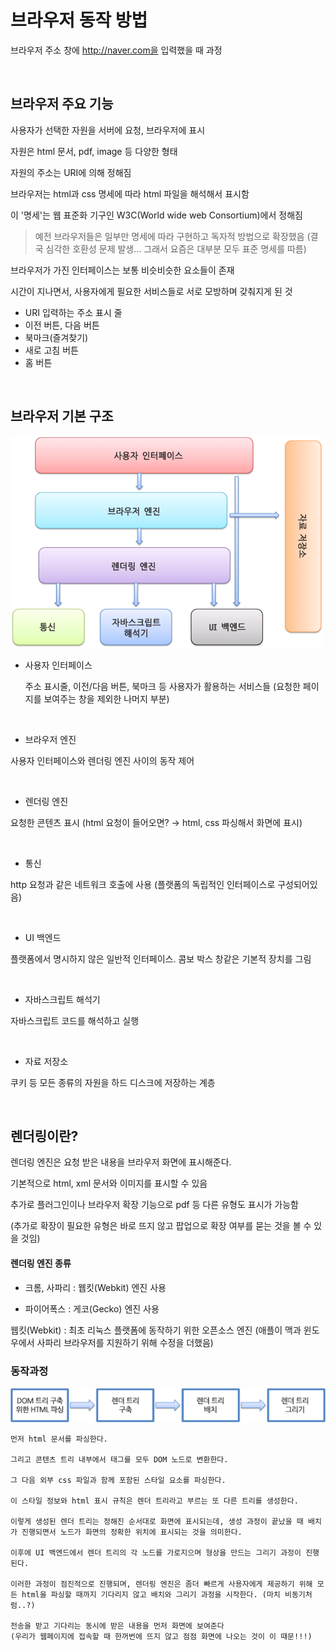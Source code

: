 # 브라우저 동작 방법

브라우저 주소 창에 http://naver.com을 입력했을 때 과정

<br/>

## 브라우저 주요 기능

사용자가 선택한 자원을 서버에 요청, 브라우저에 표시

자원은 html 문서, pdf, image 등 다양한 형태

자원의 주소는 URI에 의해 정해짐

브라우저는 html과 css 명세에 따라 html 파일을 해석해서 표시함

이 '명세'는 웹 표준화 기구인 W3C(World wide web Consortium)에서 정해짐

> 예전 브라우저들은 일부만 명세에 따라 구현하고 독자적 방법으로 확장했음
> (결국 심각한 호환성 문제 발생... 그래서 요즘은 대부분 모두 표준 명세를 따름)

브라우저가 가진 인터페이스는 보통 비슷비슷한 요소들이 존재

시간이 지나면서, 사용자에게 필요한 서비스들로 서로 모방하며 갖춰지게 된 것

-   URI 입력하는 주소 표시 줄
-   이전 버튼, 다음 버튼
-   북마크(즐겨찾기)
-   새로 고침 버튼
-   홈 버튼

<br/>

## 브라우저 기본 구조

![](images/basic1.png)

-   사용자 인터페이스

    주소 표시줄, 이전/다음 버튼, 북마크 등 사용자가 활용하는 서비스들 (요청한 페이지를 보여주는 창을 제외한 나머지 부분)

<br/>

-   브라우저 엔진

사용자 인터페이스와 렌더링 엔진 사이의 동작 제어

<br/>

-   렌더링 엔진

요청한 콘텐츠 표시 (html 요청이 들어오면? → html, css 파싱해서 화면에 표시)

<br/>

-   통신

http 요청과 같은 네트워크 호출에 사용 (플랫폼의 독립적인 인터페이스로 구성되어있음)

<br/>

-   UI 백엔드

플랫폼에서 명시하지 않은 일반적 인터페이스. 콤보 박스 창같은 기본적 장치를 그림

<br/>

-   자바스크립트 해석기

자바스크립트 코드를 해석하고 실행

<br/>

-   자료 저장소

쿠키 등 모든 종류의 자원을 하드 디스크에 저장하는 계층

<br/>

## 렌더링이란?

렌더링 엔진은 요청 받은 내용을 브라우저 화면에 표시해준다.

기본적으로 html, xml 문서와 이미지를 표시할 수 있음

추가로 플러그인이나 브라우저 확장 기능으로 pdf 등 다른 유형도 표시가 가능함

(추가로 확장이 필요한 유형은 바로 뜨지 않고 팝업으로 확장 여부를 묻는 것을 볼 수 있을 것임)

#### 렌더링 엔진 종류

-   크롬, 사파리 : 웹킷(Webkit) 엔진 사용

-   파이어폭스 : 게코(Gecko) 엔진 사용

웹킷(Webkit) : 최초 리눅스 플랫폼에 동작하기 위한 오픈소스 엔진 (애플이 맥과 윈도우에서 사파리 브라우저를 지원하기 위해 수정을 더했음)

### 동작과정

![](images/basic2.png)

```
먼저 html 문서를 파싱한다.

그리고 콘텐츠 트리 내부에서 태그를 모두 DOM 노드로 변환한다.

그 다음 외부 css 파일과 함께 포함된 스타일 요소를 파싱한다.

이 스타일 정보와 html 표시 규칙은 렌더 트리라고 부르는 또 다른 트리를 생성한다.

이렇게 생성된 렌더 트리는 정해진 순서대로 화면에 표시되는데, 생성 과정이 끝났을 때 배치가 진행되면서 노드가 화면의 정확한 위치에 표시되는 것을 의미한다.

이후에 UI 백엔드에서 렌더 트리의 각 노드를 가로지으며 형상을 만드는 그리기 과정이 진행된다.

이러한 과정이 점진적으로 진행되며, 렌더링 엔진은 좀더 빠르게 사용자에게 제공하기 위해 모든 html을 파싱할 때까지 기다리지 않고 배치와 그리기 과정을 시작한다. (마치 비동기처럼..?)

전송을 받고 기다리는 동시에 받은 내용을 먼저 화면에 보여준다
(우리가 웹페이지에 접속할 때 한꺼번에 뜨지 않고 점점 화면에 나오는 것이 이 때문!!!)
```

<br/>

